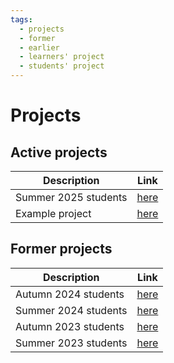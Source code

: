 ```yaml
---
tags:
  - projects
  - former
  - earlier
  - learners' project
  - students' project
---
```


# Projects

## Active projects

Description          |Link
---------------------|--------------------------------------------------------------------------------------------
Summer 2025 students |[here](https://github.com/programming-formalisms/programming_formalisms_project_summer_2025)
Example project      |[here](https://github.com/programming-formalisms/programming_formalisms_example_project)

## Former projects

Description          |Link
---------------------|--------------------------------------------------------------------------------------------
Autumn 2024 students |[here](https://github.com/programming-formalisms/programming_formalisms_project_autumn_2024)
Summer 2024 students |[here](https://github.com/programming-formalisms/programming_formalisms_project_summer_2024)
Autumn 2023 students |[here](https://github.com/programming-formalisms/programming_formalisms_project_autumn_2023)
Summer 2023 students |[here](https://github.com/programming-formalisms/programming_formalisms_project_summer_2023)
